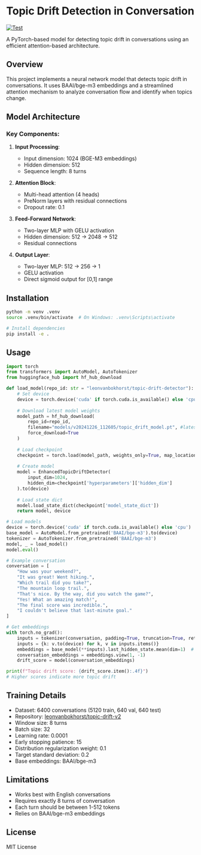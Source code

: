 # Topic Drift Detection in Conversation

[![Test](https://github.com/leonvanbokhorst/conversational-patts/actions/workflows/test.yml/badge.svg)](https://github.com/leonvanbokhorst/conversational-patts/actions/workflows/test.yml)

A PyTorch-based model for detecting topic drift in conversations using an efficient attention-based architecture.

## Overview

This project implements a neural network model that detects topic drift in conversations. It uses BAAI/bge-m3 embeddings and a streamlined attention mechanism to analyze conversation flow and identify when topics change.

## Model Architecture

### Key Components:
1. **Input Processing**:
   - Input dimension: 1024 (BGE-M3 embeddings)
   - Hidden dimension: 512
   - Sequence length: 8 turns

2. **Attention Block**:
   - Multi-head attention (4 heads)
   - PreNorm layers with residual connections
   - Dropout rate: 0.1

3. **Feed-Forward Network**:
   - Two-layer MLP with GELU activation
   - Hidden dimension: 512 -> 2048 -> 512
   - Residual connections

4. **Output Layer**:
   - Two-layer MLP: 512 -> 256 -> 1
   - GELU activation
   - Direct sigmoid output for [0,1] range

## Installation

```bash
python -m venv .venv
source .venv/bin/activate  # On Windows: .venv\Scripts\activate

# Install dependencies
pip install -e .
```

## Usage

```python
import torch
from transformers import AutoModel, AutoTokenizer
from huggingface_hub import hf_hub_download

def load_model(repo_id: str = "leonvanbokhorst/topic-drift-detector"):
    # Set device
    device = torch.device('cuda' if torch.cuda.is_available() else 'cpu')
    
    # Download latest model weights
    model_path = hf_hub_download(
        repo_id=repo_id,
        filename="models/v20241226_112605/topic_drift_model.pt", #latest
        force_download=True
    )
    
    # Load checkpoint
    checkpoint = torch.load(model_path, weights_only=True, map_location=device)
    
    # Create model
    model = EnhancedTopicDriftDetector(
        input_dim=1024,
        hidden_dim=checkpoint['hyperparameters']['hidden_dim']
    ).to(device)
    
    # Load state dict
    model.load_state_dict(checkpoint['model_state_dict'])
    return model, device

# Load models
device = torch.device('cuda' if torch.cuda.is_available() else 'cpu')
base_model = AutoModel.from_pretrained('BAAI/bge-m3').to(device)
tokenizer = AutoTokenizer.from_pretrained('BAAI/bge-m3')
model, _ = load_model()
model.eval()

# Example conversation
conversation = [
    "How was your weekend?",
    "It was great! Went hiking.",
    "Which trail did you take?",
    "The mountain loop trail.",
    "That's nice. By the way, did you watch the game?",
    "Yes! What an amazing match!",
    "The final score was incredible.",
    "I couldn't believe that last-minute goal."
]

# Get embeddings
with torch.no_grad():
    inputs = tokenizer(conversation, padding=True, truncation=True, return_tensors='pt')
    inputs = {k: v.to(device) for k, v in inputs.items()}
    embeddings = base_model(**inputs).last_hidden_state.mean(dim=1)  # [8, 1024]
    conversation_embeddings = embeddings.view(1, -1)
    drift_score = model(conversation_embeddings)

print(f"Topic drift score: {drift_score.item():.4f}")
# Higher scores indicate more topic drift
```

## Training Details

- Dataset: 6400 conversations (5120 train, 640 val, 640 test)
- Repository: [leonvanbokhorst/topic-drift-v2](https://huggingface.co/datasets/leonvanbokhorst/topic-drift-v2)
- Window size: 8 turns
- Batch size: 32
- Learning rate: 0.0001
- Early stopping patience: 15
- Distribution regularization weight: 0.1
- Target standard deviation: 0.2
- Base embeddings: BAAI/bge-m3

## Limitations

- Works best with English conversations
- Requires exactly 8 turns of conversation
- Each turn should be between 1-512 tokens
- Relies on BAAI/bge-m3 embeddings

## License

MIT License
